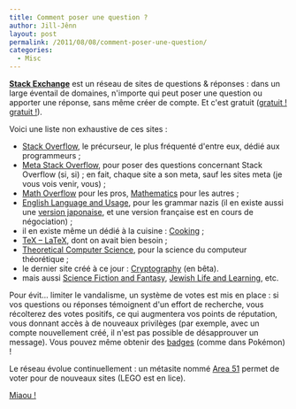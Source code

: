 ```yaml
---
title: Comment poser une question ?
author: Jill-Jênn
layout: post
permalink: /2011/08/08/comment-poser-une-question/
categories:
  - Misc
---
```

[**Stack Exchange**][1] est un réseau de sites de questions & réponses : dans un large éventail de domaines, n'importe qui peut poser une question ou apporter une réponse, sans même créer de compte. Et c'est gratuit ([gratuit ! gratuit !][2]).

 [1]: http://stackexchange.com
 [2]: http://zanorg.com/frantico/index.php?max=408

Voici une liste non exhaustive de ces sites :

*   [Stack Overflow][3], le précurseur, le plus fréquenté d'entre eux, dédié aux programmeurs ;
*   [Meta Stack Overflow][4], pour poser des questions concernant Stack Overflow (si, si) ; en fait, chaque site a son meta, sauf les sites meta (je vous vois venir, vous) ;
*   [Math Overflow][5] pour les pros, [Mathematics][6] pour les autres ;
*   [English Language and Usage][7], pour les grammar nazis (il en existe aussi une [version japonaise][8], et une version française est en cours de négociation) ;
*   il en existe même un dédié à la cuisine : [Cooking][9] ;
*   [TeX – LaTeX][10], dont on avait bien besoin ;
*   [Theoretical Computer Science][11], pour la science du computeur théorétique ;
*   le dernier site créé à ce jour : [Cryptography][12] (en bêta).
*   mais aussi [Science Fiction and Fantasy][13], [Jewish Life and Learning][14], etc.

 [3]: http://stackoverflow.com
 [4]: http://meta.stackoverflow.com
 [5]: http://mathoverflow.net
 [6]: http://math.stackexchange.com
 [7]: http://english.stackexchange.com
 [8]: http://japanese.stackexchange.com
 [9]: http://cooking.stackexchange.com
 [10]: http://tex.stackexchange.com
 [11]: http://cstheory.stackexchange.com
 [12]: http://crypto.stackexchange.com
 [13]: http://scifi.stackexchange.com
 [14]: http://judaism.stackexchange.com

Pour évit… limiter le vandalisme, un système de votes est mis en place : si vos questions ou réponses témoignent d'un effort de recherche, vous récolterez des votes positifs, ce qui augmentera vos points de réputation, vous donnant accès à de nouveaux privilèges (par exemple, avec un compte nouvellement créé, il n'est pas possible de désapprouver un message). Vous pouvez même obtenir des [badges][15] (comme dans Pokémon) !

 [15]: http://stackoverflow.com/badges

Le réseau évolue continuellement : un métasite nommé [Area 51][16] permet de voter pour de nouveaux sites (LEGO est en lice).

 [16]: http://area51.stackexchange.com

[Miaou !][17]

 [17]: http://area51.stackexchange.com/users/87696?tab=accounts